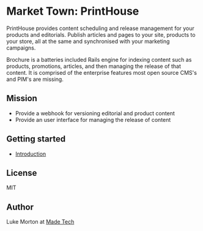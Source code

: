 # Market Town: PrintHouse

PrintHouse provides content scheduling and release management for your products and editorials. Publish articles and pages to your site, products to your store, all at the same and synchronised with your marketing campaigns.

Brochure is a batteries included Rails engine for indexing content such as products, promotions, articles, and then managing the release of that content. It is comprised of the enterprise features most open source CMS's and PIM's are missing.

## Mission

 - Provide a webhook for versioning editorial and product content
 - Provide an user interface for managing the release of content

## Getting started

 - [Introduction](INTRODUCTION.md)

## License

MIT

## Author

Luke Morton at [Made Tech](https://madetech.com)
